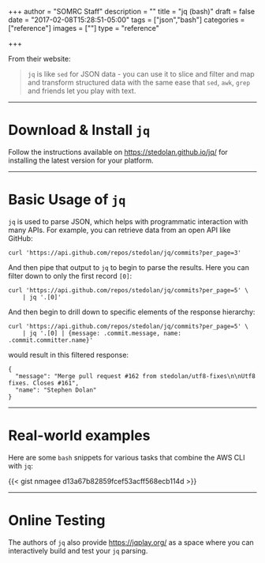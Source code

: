 +++
author = "SOMRC Staff"
description = ""
title = "jq (bash)"
draft = false
date = "2017-02-08T15:28:51-05:00"
tags = ["json","bash"]
categories = ["reference"]
images = [""]
type = "reference"

+++

From their website:

>`jq` is like `sed` for JSON data - you can use it to slice and filter and map and transform structured data with the same ease that `sed`, `awk`, `grep` and friends let you play with text.

- - -

# Download & Install `jq`

Follow the instructions available on https://stedolan.github.io/jq/ for installing the latest version for your platform. 

- - -

# Basic Usage of `jq`

`jq` is used to parse JSON, which helps with programmatic interaction with many APIs. For example, you can retrieve data from an open API like GitHub:

    curl 'https://api.github.com/repos/stedolan/jq/commits?per_page=3'

And then pipe that output to `jq` to begin to parse the results. Here you can filter down to only the first record `[0]`:

    curl 'https://api.github.com/repos/stedolan/jq/commits?per_page=5' \
        | jq '.[0]'

And then begin to drill down to specific elements of the response hierarchy:

    curl 'https://api.github.com/repos/stedolan/jq/commits?per_page=5' \
        | jq '.[0] | {message: .commit.message, name: .commit.committer.name}'

would result in this filtered response:

    {
      "message": "Merge pull request #162 from stedolan/utf8-fixes\n\nUtf8 fixes. Closes #161",
      "name": "Stephen Dolan"
    }

- - -

# Real-world examples

Here are some `bash` snippets for various tasks that combine the AWS CLI with `jq`:

{{< gist nmagee d13a67b82859fcef53acff568ecb114d >}}

- - -

# Online Testing

The authors of `jq` also provide https://jqplay.org/ as a space where you can interactively build and test your `jq` parsing.
